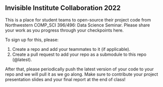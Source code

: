 ## Invisible Institute Collaboration 2022

This is a place for student teams to open-source their project code from Northwestern COMP_SCI 396/496: Data Science Seminar.  Please share your work as you progress through your checkpoints here.

To sign up for this, please:
1) Create a repo and add your teammates to it (if applicable).
2) Create a pull request to add your repo as a submodule to this repo (@latest).

After that, please periodically push the latest version of your code to your repo and we will pull it as we go along.  Make sure to contribute your project presentation slides and your final report at the end of class! 
